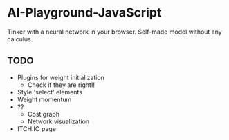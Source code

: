 # AI-Playground-JavaScript

Tinker with a neural network in your browser. Self-made model without any calculus.

## TODO

- Plugins for weight initialization
    - Check if they are right!!
- Style 'select' elements
- Weight momentum
- ??
    - Cost graph
    - Network visualization
- ITCH.IO page

